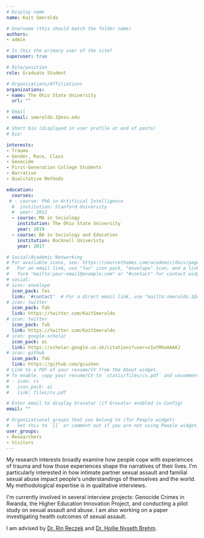 ```yaml
---
# Display name
name: Kait Smeraldo

# Username (this should match the folder name)
authors:
- admin

# Is this the primary user of the site?
superuser: true

# Role/position
role: Graduate Student

# Organizations/Affiliations
organizations:
- name: The Ohio State University
  url: ""

# Email 
- email: smeraldo.1@osu.edu

# Short bio (displayed in user profile at end of posts)
# bio: 

interests:
- Trauma
- Gender, Race, Class
- Genocide
- First-Generation College Students
- Narrative
- Qualitative Methods

education:
  courses:
 # - course: PhD in Artificial Intelligence
  #  institution: Stanford University
  #  year: 2012
  - course: MA in Sociology
    institution: The Ohio State University
    year: 2019
  - course: BA in Sociology and Education
    institution: Bucknell Univeristy
    year: 2017

# Social/Academic Networking
# For available icons, see: https://sourcethemes.com/academic/docs/page-builder/#icons
#   For an email link, use "fas" icon pack, "envelope" icon, and a link in the
#   form "mailto:your-email@example.com" or "#contact" for contact widget.
# social:
# icon: envelope
  icon_pack: fas
  link: '#contact'  # For a direct email link, use "mailto:smeraldo.1@osu.edu".
# icon: twitter
  icon_pack: fab
  link: https://twitter.com/KaitSmeraldo  
# icon: twitter
  icon_pack: fab
  link: https://twitter.com/KaitSmeraldo
# icon: google-scholar
  icon_pack: ai
  link: https://scholar.google.co.uk/citations?user=sIwtMXoAAAAJ
# icon: github
  icon_pack: fab
  link: https://github.com/gcushen
# Link to a PDF of your resume/CV from the About widget.
# To enable, copy your resume/CV to `static/files/cv.pdf` and uncomment the lines below.
# - icon: cv
#   icon_pack: ai
#   link: files/cv.pdf

# Enter email to display Gravatar (if Gravatar enabled in Config)
email: ""

# Organizational groups that you belong to (for People widget)
#   Set this to `[]` or comment out if you are not using People widget.
user_groups:
- Researchers
- Visitors
---
```


My research interests broadly examine how people cope with experiences of trauma and how those experiences shape the narratives of their lives. I'm particularly interested in how intimate partner sexual assault and familial sexual abuse impact people's understandings of themselves and the world. My methodological expertise is in qualitative interviews. 

I'm currently involved in several interview projects: Genocide Crimes in Rwanda, the Higher Education Innovation Project, and conducting a pilot study on sexual assault and abuse. I am also working on a paper investigating health outcomes of sexual assault.

I am advised by [Dr. Rin Reczek](https://sociology.osu.edu/people/reczek.2) and [Dr. Hollie Nyseth Brehm](https://sociology.osu.edu/people/brehm.84).
